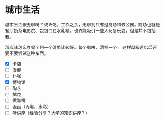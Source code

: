 # 城市生活

城市生活很无聊吗？或许吧。工作之余，无聊到只有逛商场和去公园。商场也就是餐厅奶茶电影院、包包口红水乳精。也许能吸引一些人反复玩耍，但是并不包括我。

那应该怎么办呢？列一个清单比较好。每个周末，清掉一个。 这样就知道以后还要不要尝试这种东西。

- [x] 卡店
- [ ] 漫展
- [ ] 仆咖
- [x] 博物馆
- [ ] 陶艺
- [ ] 插花
- [ ] 做咖啡
- [ ] 画画（丙烯，水彩）
- [ ] 听讲座（经验分享？大学的知识讲座？）
